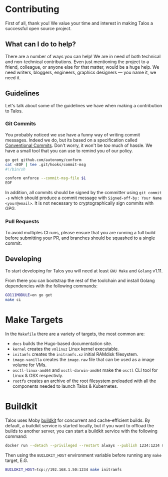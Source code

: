 # Contributing

First of all, thank you!
We value your time and interest in making Talos a successful open source project.

## What can I do to help?

There are a number of ways you can help!
We are in need of both technical and non-technical contributions.
Even just mentioning the project to a friend, colleague, or anyone else for that matter, would be a huge help.
We need writers, bloggers, engineers, graphics designers — you name it, we need it.

## Guidelines

Let's talk about some of the guidelines we have when making a contribution to Talos.

### Git Commits

You probably noticed we use have a funny way of writing commit messages.
Indeed we do, but its based on a specification called [Conventional Commits](https://www.conventionalcommits.org).
Don't worry, it won't be _too_ much of hassle.
We have a small tool that you can use to remind you of our policy.

```bash
go get github.com/autonomy/conform
cat <EOF | tee .git/hooks/commit-msg
#!/bin/sh

conform enforce --commit-msg-file $1
EOF
```

In addition, all commits should be signed by the committer using `git commit -s` which should produce a commit
message with `Signed-off-by: Your Name <your@email>`. It is not necessary to cryptographically sign commits
with GPG.

### Pull Requests

To avoid multiples CI runs, please ensure that you are running a full build before submitting your PR, and
branches should be squashed to a single commit.

## Developing

To start developing for Talos you will need at least `GNU Make` and `Golang` v1.11.

From there you can bootstrap the rest of the toolchain and install Golang dependencies with the following commands:

```bash
GO111MODULE=on go get
make ci
```

# Make Targets

In the `Makefile` there are a variety of targets, the most common are:

* `docs` builds the Hugo-based documentation site.
* `kernel` creates the `vmlinuz` Linux kernel executable.
* `initamfs` creates the `initramfs.xz` initial RAMdisk filesystem.
* `image-vanilla` creates the `image.raw` file that can be used as a image volume for VMs.
* `osctl-linux-amd64` and `osctl-darwin-amd64` make the `osctl` CLI tool for Linux & OSX respectivly.
* `rootfs` creates an archive of the root filesystem preloaded with all the components needed to launch Talos & Kubernetes.

# Buildkit

Talos uses Moby [buildkit](https://github.com/moby/buildkit) for concurrent and cache-efficient builds.
By default, a buildkit service is started locally, but if you want to offload the builds to another server,
you can start a buildkit service with the following command:

```bash
docker run --detach --privileged --restart always --publish 1234:1234 moby/buildkit --addr tcp://0.0.0.0:1234
```

Then using the `BUILDKIT_HOST` environment variable before running any `make` target, E.G.

```bash
BUILDKIT_HOST=tcp://192.168.1.50:1234 make initramfs
```
